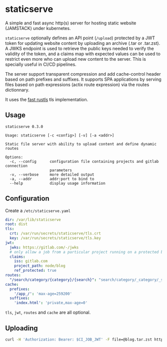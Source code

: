 # staticserve

A simple and fast async http(s) server for hosting static website (JAMSTACK) under kubernetes.

`staticserve` optionally defines an API point (`/upload`) protected by a JWT token for updating website content
by uploading an archive (.tar or .tar.zst). A JWKS endpoint is used to retrieve the public keys needed to verify
the validity of the token, and a claims map with expected values can be used to restrict even more who can upload
new content to the server. This is specially useful in CI/CD pipelines.

The server support transparent compression and add cache-control header based on path prefixes and suffixes. It
supports SPA applications by serving files based on path expressions (actix route expression) via the routes
dictionnary.

It uses the [fast rustls](https://jbp.io/2019/07/01/rustls-vs-openssl-performance.html) tls implementation.

## Usage

```
staticserve 0.3.0

Usage: staticserve [-c <config>] [-v] [-a <addr>]

Static file server with ability to upload content and define dynamic routes

Options:
  -c, --config      configuration file containing projects and gitlab connection
                    parameters
  -v, --verbose     more detailed output
  -a, --addr        addr:port to bind to
  --help            display usage information
```

## Configuration

Create a `/etc/staticserve.yaml`

```yaml
dir: /var/lib/staticserve
root: dist
tls:
  crt: /var/run/secrets/staticserve/tls.crt
  key: /var/run/secrets/staticserve/tls.key
jwt:
  jwks: https://gitlab.com/-/jwks
  # only allow a job from a particular project running on a protected branch or tag to update content
  claims:
    iss: gitlab.com
    project_path: node/blog
    ref_protected: true
routes:
  "/search/category/{category}/{search}": "search/category/_category/_search.html"
cache:
  prefixes:
    '/app_/': 'max-age=259200'
  suffixes:
    'index.html': 'private,max-age=0'
```

`tls`, `jwt`, `routes` and `cache` are all optional.

## Uploading

```sh
curl -H 'Authorization: Bearer: $CI_JOB_JWT' -F file=@blog.tar.zst https://host/upload
```
